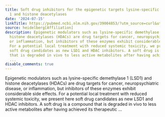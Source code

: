 ```yaml
---
title: Soft drug inhibitors for the epigenetic targets lysine-specific demethylase
  1 and histone deacetylases
date: '2024-07-15'
linkTitle: https://pubmed.ncbi.nlm.nih.gov/39004853/?utm_source=curl&utm_medium=rss&utm_campaign=pubmed-2&utm_content=1FakS-2QOkCT8HsMOQP1bCRQ4YzyumYOmxmF0moLsQ3dFB1E9V&fc=20220326224207&ff=20240715181450&v=2.18.0.post9+e462414
source: heidelberg[Affiliation]
description: Epigenetic modulators such as lysine-specific demethylase 1 (LSD1) and
  histone deacetylases (HDACs) are drug targets for cancer, neuropsychiatric disease,
  or inflammation, but inhibitors of these enzymes exhibit considerable side effects.
  For a potential local treatment with reduced systemic toxicity, we present here
  soft drug candidates as new LSD1 and HDAC inhibitors. A soft drug is a compound
  that is degraded in vivo to less active metabolites after having achieved its therapeutic
  ...
disable_comments: true
---
```

Epigenetic modulators such as lysine-specific demethylase 1 (LSD1) and histone deacetylases (HDACs) are drug targets for cancer, neuropsychiatric disease, or inflammation, but inhibitors of these enzymes exhibit considerable side effects. For a potential local treatment with reduced systemic toxicity, we present here soft drug candidates as new LSD1 and HDAC inhibitors. A soft drug is a compound that is degraded in vivo to less active metabolites after having achieved its therapeutic ...